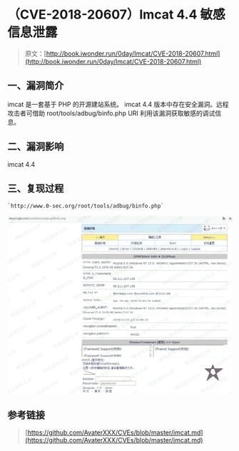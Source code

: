 # （CVE-2018-20607）Imcat 4.4 敏感信息泄露

> 原文：[http://book.iwonder.run/0day/Imcat/CVE-2018-20607.html](http://book.iwonder.run/0day/Imcat/CVE-2018-20607.html)

## 一、漏洞简介

imcat 是一套基于 PHP 的开源建站系统。 imcat 4.4 版本中存在安全漏洞。远程攻击者可借助 root/tools/adbug/binfo.php URI 利用该漏洞获取敏感的调试信息。

## 二、漏洞影响

imcat 4.4

## 三、复现过程

```
`http://www.0-sec.org/root/tools/adbug/binfo.php` 
```

![image](img/3b596972d507bcb6feb79b0a0b555a27.png)

## 参考链接

> [https://github.com/AvaterXXX/CVEs/blob/master/imcat.md](https://github.com/AvaterXXX/CVEs/blob/master/imcat.md)

